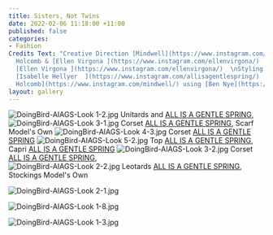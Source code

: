 ```yaml
---
title: Sisters, Not Twins
date: 2022-02-06 11:18:00 +11:00
published: false
categories:
- Fashion
Credits Text: "Creative Direction [Mindwell](https://www.instagram.com/mindwell/)
  Holcomb & [Ellen Virgona ](https://www.instagram.com/ellenvirgona/)  \nPhotography
  [Ellen Virgona ](https://www.instagram.com/ellenvirgona/)  \nStyling & Photo Assistant
  [Isabelle Hellyer  ](https://www.instagram.com/allisagentlespring/)  \nBeauty [Mindwell
  Holcomb](https://www.instagram.com/mindwell/) using [Ben Nye](https://www.instagram.com/bennyemakeup/)."
layout: gallery
---
```


![DoingBird-AIAGS-Look 1-2.jpg](/uploads/DoingBird-AIAGS-Look%201-2.jpg)
 Unitards and [ALL IS A GENTLE SPRING](https://www.instagram.com/allisagentlespring/), 
![DoingBird-AIAGS-Look 3-1.jpg](/uploads/DoingBird-AIAGS-Look%203-1.jpg)
Corset [ALL IS A GENTLE SPRING](https://www.instagram.com/allisagentlespring/), Scarf Model's Own 
![DoingBird-AIAGS-Look 4-3.jpg](/uploads/DoingBird-AIAGS-Look%204-3.jpg)
Corset [ALL IS A GENTLE SPRING](https://www.instagram.com/allisagentlespring/)
![DoingBird-AIAGS-Look 5-2.jpg](/uploads/DoingBird-AIAGS-Look%205-2.jpg)
Top [ALL IS A GENTLE SPRING](https://www.instagram.com/allisagentlespring/),  Capri [ALL IS A GENTLE SPRING](https://www.instagram.com/allisagentlespring/)
![DoingBird-AIAGS-Look 3-2.jpg](/uploads/DoingBird-AIAGS-Look%203-2.jpg)
Corset [ALL IS A GENTLE SPRING](https://www.instagram.com/allisagentlespring/),  
![DoingBird-AIAGS-Look 2-2.jpg](/uploads/DoingBird-AIAGS-Look%202-2.jpg)
Leotards [ALL IS A GENTLE SPRING](https://www.instagram.com/allisagentlespring/), Stockings Model's Own

![DoingBird-AIAGS-Look 2-1.jpg](/uploads/DoingBird-AIAGS-Look%202-1.jpg)

![DoingBird-AIAGS-Look 1-8.jpg](/uploads/DoingBird-AIAGS-Look%201-8.jpg)



![DoingBird-AIAGS-Look 1-3.jpg](/uploads/DoingBird-AIAGS-Look%201-3.jpg)

